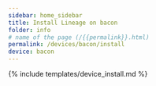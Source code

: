 ```yaml
---
sidebar: home_sidebar
title: Install Lineage on bacon
folder: info
# name of the page (/{{permalink}}.html)
permalink: /devices/bacon/install
device: bacon
---
```

{% include templates/device_install.md %}
